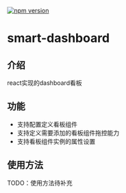 [![npm version](https://img.shields.io/npm/v/smart-dashboard.svg?style=flat-square)](https://www.npmjs.com/package/smart-dashboard)
# smart-dashboard

## 介绍
react实现的dashboard看板

## 功能
- 支持配置定义看板组件
- 支持定义需要添加的看板组件拖控能力
- 支持看板组件实例的属性设置

## 使用方法
TODO：使用方法待补充

